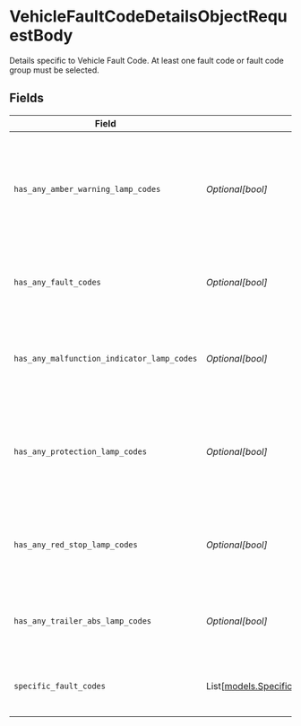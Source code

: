 # VehicleFaultCodeDetailsObjectRequestBody

Details specific to Vehicle Fault Code. At least one fault code or fault code group must be selected.


## Fields

| Field                                                                                                            | Type                                                                                                             | Required                                                                                                         | Description                                                                                                      | Example                                                                                                          |
| ---------------------------------------------------------------------------------------------------------------- | ---------------------------------------------------------------------------------------------------------------- | ---------------------------------------------------------------------------------------------------------------- | ---------------------------------------------------------------------------------------------------------------- | ---------------------------------------------------------------------------------------------------------------- |
| `has_any_amber_warning_lamp_codes`                                                                               | *Optional[bool]*                                                                                                 | :heavy_minus_sign:                                                                                               | If true then alert on codes for less serious errors that do not warrant stopping. Defaults to false.             | true                                                                                                             |
| `has_any_fault_codes`                                                                                            | *Optional[bool]*                                                                                                 | :heavy_minus_sign:                                                                                               | If true this means that any code is alertable. Defaults to false.                                                | true                                                                                                             |
| `has_any_malfunction_indicator_lamp_codes`                                                                       | *Optional[bool]*                                                                                                 | :heavy_minus_sign:                                                                                               | If true then alert on emission-related codes. Defaults to false.                                                 | true                                                                                                             |
| `has_any_protection_lamp_codes`                                                                                  | *Optional[bool]*                                                                                                 | :heavy_minus_sign:                                                                                               | If true then alert on codes for non-electric vehicle parts. Defaults to false.                                   | true                                                                                                             |
| `has_any_red_stop_lamp_codes`                                                                                    | *Optional[bool]*                                                                                                 | :heavy_minus_sign:                                                                                               | If true then alert when the vehicle warrants stopping. Defaults to false.                                        | true                                                                                                             |
| `has_any_trailer_abs_lamp_codes`                                                                                 | *Optional[bool]*                                                                                                 | :heavy_minus_sign:                                                                                               | If true then alert when the ABS light is on. Defaults to false.                                                  | true                                                                                                             |
| `specific_fault_codes`                                                                                           | List[[models.SpecificVehicleFaultCodeObjectRequestBody](../models/specificvehiclefaultcodeobjectrequestbody.md)] | :heavy_minus_sign:                                                                                               | The list of specific fault codes to be alerted on.                                                               |                                                                                                                  |
